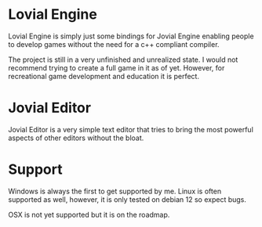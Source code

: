 # Lovial Engine

Lovial Engine is simply just some bindings for Jovial Engine enabling people to develop games without the need for a 
c++ compliant compiler.

The project is still in a very unfinished and unrealized state. I would not recommend trying to create a full game
in it as of yet. However, for recreational game development and education it is perfect. 

# Jovial Editor

Jovial Editor is a very simple text editor that tries to bring the most powerful aspects of other editors without the bloat.

# Support

Windows is always the first to get supported by me. 
Linux is often supported as well, however, it is only tested on debian 12 so expect bugs.

OSX is not yet supported but it is on the roadmap. 
